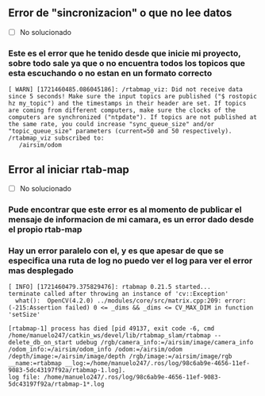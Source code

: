 ## Error de "sincronizacion" o que no lee datos
- [ ] No solucionado
### Este es el error que he tenido desde que inicie mi proyecto, sobre todo sale ya que o no encuentra todos los topicos que esta escuchando o no estan en un formato correcto
```
[ WARN] [1721460485.086045186]: /rtabmap_viz: Did not receive data since 5 seconds! Make sure the input topics are published ("$ rostopic hz my_topic") and the timestamps in their header are set. If topics are coming from different computers, make sure the clocks of the computers are synchronized ("ntpdate"). If topics are not published at the same rate, you could increase "sync_queue_size" and/or "topic_queue_size" parameters (current=50 and 50 respectively).
/rtabmap_viz subscribed to:
   /airsim/odom
```

## Error al iniciar rtab-map
- [ ] No solucionado
### Pude encontrar que este error es al momento de publicar el mensaje de informacion de mi camara, es un error dado desde el propio rtab-map
### Hay un error paralelo con el, y es que apesar de que se especifica una ruta de log no puedo ver el log para ver el error mas desplegado
```
[ INFO] [1721460479.375829476]: rtabmap 0.21.5 started...
terminate called after throwing an instance of 'cv::Exception'
  what():  OpenCV(4.2.0) ../modules/core/src/matrix.cpp:209: error: (-215:Assertion failed) 0 <= _dims && _dims <= CV_MAX_DIM in function 'setSize'

[rtabmap-1] process has died [pid 49137, exit code -6, cmd /home/manuelo247/catkin_ws/devel/lib/rtabmap_slam/rtabmap --delete_db_on_start udebug /rgb/camera_info:=/airsim/image/camera_info /odom_info:=/airsim/odom_info /odom:=/airsim/odom /depth/image:=/airsim/image/depth /rgb/image:=/airsim/image/rgb __name:=rtabmap __log:=/home/manuelo247/.ros/log/98c6ab9e-4656-11ef-9083-5dc43197f92a/rtabmap-1.log].
log file: /home/manuelo247/.ros/log/98c6ab9e-4656-11ef-9083-5dc43197f92a/rtabmap-1*.log
```